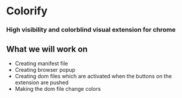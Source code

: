# Colorify
### High visibility and colorblind visual extension for chrome

## What we will work on
* Creating manifest file
* Creating browser popup
* Creating dom files which are activated when the buttons on the extension are pushed
* Making the dom file change colors

